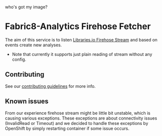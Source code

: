 who's got my image?


# Fabric8-Analytics Firehose Fetcher

The aim of this service is to listen [Libraries.io Firehose Stream](https://github.com/librariesio/firehose-stream) and based on events create new analyses.
* Note that currently it supports just plain reading of stream without any config.

## Contributing

See our [contributing guidelines](https://github.com/fabric8-analytics/common/blob/master/CONTRIBUTING.md) for more info.

## Known issues
From our experience firehose stream might be little bit unstable, which is causing various 
exceptions. These exceptions are about connectivity issues (InvalidRead or Timeout) and we 
decided to handle these exceptions by OpenShift by simply restarting container if some issue occurs.
